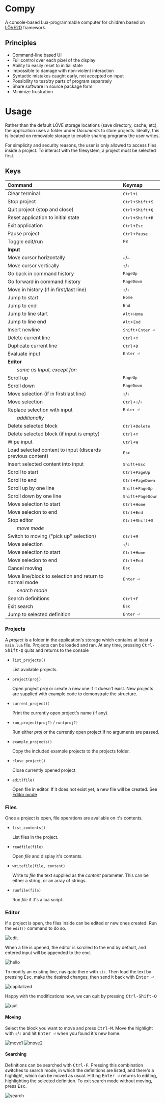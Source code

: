# Compy

A console-based Lua-programmable computer for children based on
[LÖVE2D][löve2d] framework.

## Principles

- Command-line based UI
- Full control over each pixel of the display
- Ability to easily reset to initial state
- Impossible to damage with non-violent interaction
- Syntactic mistakes caught early, not accepted on input
- Possibility to test/try parts of program separately
- Share software in source package form
- Minimize frustration

# Usage

Rather than the default LÖVE storage locations (save directory,
cache, etc), the application uses a folder under _Documents_ to
store projects. Ideally, this is located on removable storage to
enable sharing programs the user writes.

For simplicity and security reasons, the user is only allowed to
access files inside a project. To interact with the filesystem,
a project must be selected first.

## Keys

| Command                                                           | Keymap                                        |
| :---------------------------------------------------------------- | :-------------------------------------------- |
| Clear terminal                                                    | <kbd>Ctrl</kbd>+<kbd>L</kbd>                  |
| Stop project                                                      | <kbd>Ctrl</kbd>+<kbd>Shift</kbd>+<kbd>S</kbd> |
| Quit project (stop and close)                                     | <kbd>Ctrl</kbd>+<kbd>Shift</kbd>+<kbd>Q</kbd> |
| Reset application to initial state                                | <kbd>Ctrl</kbd>+<kbd>Shift</kbd>+<kbd>R</kbd> |
| Exit application                                                  | <kbd>Ctrl</kbd>+<kbd>Esc</kbd>                |
| Pause project                                                     | <kbd>Ctrl</kbd>+<kbd>Pause</kbd>              |
| Toggle edit/run                                                   | <kbd>F8</kbd>                                 |
| **Input**                                                         |                                               |
| Move cursor horizontally                                          | <kbd>⇦</kbd>/<kbd>⇨</kbd>                     |
| Move cursor vertically                                            | <kbd>⇧</kbd>/<kbd>⇩</kbd>                     |
| Go back in command history                                        | <kbd>PageUp</kbd>                             |
| Go forward in command history                                     | <kbd>PageDown</kbd>                           |
| Move in history (if in first/last line)                           | <kbd>⇧</kbd>/<kbd>⇩</kbd>                     |
| Jump to start                                                     | <kbd>Home</kbd>                               |
| Jump to end                                                       | <kbd>End</kbd>                                |
| Jump to line start                                                | <kbd>Alt</kbd>+<kbd>Home</kbd>                |
| Jump to line end                                                  | <kbd>Alt</kbd>+<kbd>End</kbd>                 |
| Insert newline                                                    | <kbd>Shift</kbd>+<kbd>Enter ⏎</kbd>           |
| Delete current line                                               | <kbd>Ctrl</kbd>+<kbd>Y</kbd>                  |
| Duplicate current line                                            | <kbd>Ctrl</kbd>+<kbd>D</kbd>                  |
| Evaluate input                                                    | <kbd>Enter ⏎</kbd>                            |
| **Editor**                                                        |                                               |
| &nbsp;&nbsp;&nbsp;&nbsp;&nbsp;&nbsp; _same as Input, except for:_ |                                               |
| Scroll up                                                         | <kbd>PageUp</kbd>                             |
| Scroll down                                                       | <kbd>PageDown</kbd>                           |
| Move selection (if in first/last line)                            | <kbd>⇧</kbd>/<kbd>⇩</kbd>                     |
| Move selection                                                    | <kbd>Ctrl</kbd>+<kbd>⇧</kbd>/<kbd>⇩</kbd>     |
| Replace selection with input                                      | <kbd>Enter ⏎</kbd>                            |
| &nbsp;&nbsp;&nbsp;&nbsp;&nbsp;&nbsp; _additionally_               |                                               |
| Delete selected block                                             | <kbd>Ctrl</kbd>+<kbd>Delete</kbd>             |
| Delete selected block (if input is empty)                         | <kbd>Ctrl</kbd>+<kbd>Y</kbd>                  |
| Wipe input                                                        | <kbd>Ctrl</kbd>+<kbd>W</kbd>                  |
| Load selected content to input (discards previous content)        | <kbd>Esc</kbd>                                |
| Insert selected content into input                                | <kbd>Shift</kbd>+<kbd>Esc</kbd>               |
| Scroll to start                                                   | <kbd>Ctrl</kbd>+<kbd>PageUp</kbd>             |
| Scroll to end                                                     | <kbd>Ctrl</kbd>+<kbd>PageDown</kbd>           |
| Scroll up by one line                                             | <kbd>Shift</kbd>+<kbd>PageUp</kbd>            |
| Scroll down by one line                                           | <kbd>Shift</kbd>+<kbd>PageDown</kbd>          |
| Move selection to start                                           | <kbd>Ctrl</kbd>+<kbd>Home</kbd>               |
| Move selecion to end                                              | <kbd>Ctrl</kbd>+<kbd>End</kbd>                |
| Stop editor                                                       | <kbd>Ctrl</kbd>+<kbd>Shift</kbd>+<kbd>S</kbd> |
| &nbsp;&nbsp;&nbsp;&nbsp;&nbsp;&nbsp; _move mode_                  |                                               |
| Switch to moving ("pick up" selection)                            | <kbd>Ctrl</kbd>+<kbd>M</kbd>                  |
| Move selection                                                    | <kbd>⇧</kbd>/<kbd>⇩</kbd>                     |
| Move selection to start                                           | <kbd>Ctrl</kbd>+<kbd>Home</kbd>               |
| Move selecion to end                                              | <kbd>Ctrl</kbd>+<kbd>End</kbd>                |
| Cancel moving                                                     | <kbd>Esc</kbd>                                |
| Move line/block to selection and return to normal mode            | <kbd>Enter ⏎</kbd>                            |
| &nbsp;&nbsp;&nbsp;&nbsp;&nbsp;&nbsp; _search mode_                |                                               |
| Search definitions                                                | <kbd>Ctrl</kbd>+<kbd>F</kbd>                  |
| Exit search                                                       | <kbd>Esc</kbd>                                |
| Jump to selected definition                                       | <kbd>Enter ⏎</kbd>                            |

### Projects

A _project_ is a folder in the application's storage which
contains at least a `main.lua` file. Projects can be loaded and
ran. At any time, pressing <kbd>Ctrl-Shift-Q</kbd> quits and
returns to the console

- `list_projects()`

  List available projects.

- `project(proj)`

  Open project _proj_ or create a new one if it doesn't exist.
  New projects are supplied with example code to demonstrate the
  structure.

- `current_project()`

  Print the currently open project's name (if any).

- `run_project(proj?)` / `run(proj?)`

  Run either _proj_ or the currently open project if no
  arguments are passed.

- `example_projects()`

  Copy the included example projects to the projects folder.

- `close_project()`

  Close currently opened project.

- `edit(file)`

  Open file in editor. If it does not exist yet, a new file will
  be created. See [Editor mode](#editor)

### Files

Once a project is open, file operations are available on it's
contents.

- `list_contents()`

  List files in the project.

- `readfile(file)`

  Open _file_ and display it's contents.

- `writefile(file, content)`

  Write to _file_ the text supplied as the _content_ parameter.
  This can be either a string, or an array of strings.

- `runfile(file)`

  Run _file_ if it's a lua script.

### Editor

If a project is open, the files inside can be edited or new ones
created. Run the `edit()` command to do so.

![edit](./doc/interface/open_edit.apng)

When a file is opened, the editor is scrolled to the end by
default, and entered input will be appended to the end.

![hello](./doc/interface/hello.apng)

To modify an existing line, navigate there with
<kbd>⇧</kbd>/<kbd>⇩</kbd>. Then load the text by pressing
<kbd>Esc</kbd>, make the desired changes, then send it back with
<kbd>Enter ⏎</kbd>

![capitalized](./doc/interface/hello_cap.apng)

Happy with the modifications now, we can quit by pressing
<kbd>Ctrl-Shift-Q</kbd>

![quit](./doc/interface/quit_editor.apng)

#### Moving

Select the block you want to move and press <kbd>Ctrl-M</kbd>.
Move the highlight with <kbd>⇧</kbd>/<kbd>⇩</kbd> and hit
<kbd>Enter ⏎</kbd> when you found it's new home.

![move1](./doc/interface/move_line.apng)
![move2](./doc/interface/move_block.apng)

#### Searching

Definitions can be searched with <kbd>Ctrl-F</kbd>. Pressing
this combination switches to search mode, in which the
definitions are listed, and there's a highlight, which can be
moved as usual. Hitting <kbd>Enter ⏎</kbd> returns to editing,
highlighting the selected definition. To exit search mode
without moving, press <kbd>Esc</kbd>.

![search](./doc/interface/search.apng)


[löve2d]: https://love2d.org
